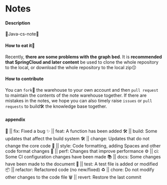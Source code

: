 # Notes

#### Description

🍔Java-cs-note🍿



#### **How to eat it**🧂

Recently, **there are some problems with the graph bed**. It is **recommended that SpringCloud and later content** be used to clone the whole repository to the local, or download the whole repository to the local zip😗



#### How to contribute

You can `fork`🚀 the warehouse to your own account and then `pull request` to maintain the contents of the note warehouse together. If there are mistakes in the notes, we hope you can also timely raise `issues` or `pull requests` to build🛠 the knowledge base together.



#### appendix

🐛 || fix: Fixed a bug
✨ || feat: A function has been added
🛠 || build: Some updates that affect the build system
🛠 || change: Updates that do not change the core code
💎 || style: Code formatting, adding Spaces and other code format changes
🚀 || perf: Changes that improve performance
⚙️ || ci: Some CI configuration changes have been made
📚 || docs: Some changes have been made to the document
🚨 || test: A test file is added or modified
📦 || refactor: Refactored code (no new/fixed)
♻️ || chore: Do not modify other changes to the code file
🗑 || revert: Restore the last commit
